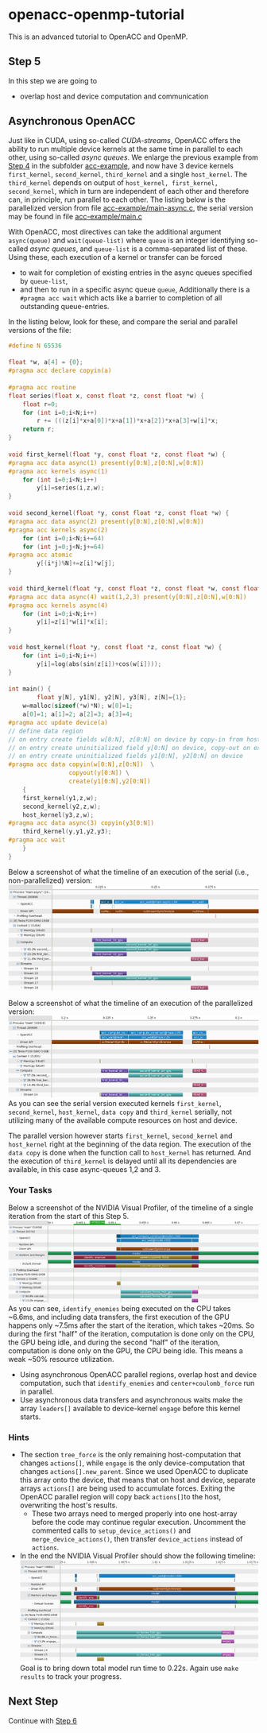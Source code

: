 # openacc-openmp-tutorial
This is an advanced tutorial to OpenACC and OpenMP.

## Step 5
In this step we are going to 
* overlap host and device computation and communication

## Asynchronous OpenACC
Just like in CUDA, using so-called *CUDA-streams*, OpenACC offers the ability to run multiple device kernels at the same time in parallel to each other, using so-called *async queues*.
We enlarge the previous example from [Step 4](../../blob/step4/step.md) in the subfolder [acc-example](acc-example), and now have 3 device kernels `first_kernel`, `second_kernel`, `third_kernel` and a single `host_kernel`.
The `third_kernel` depends on output of `host_kernel, first_kernel, second_kernel`, which in turn are independent of each other and therefore can, in principle, run parallel to each other.
The listing below is the parallelized version from file [acc-example/main-async.c](acc-example/main-async.c), the serial version may be found in file [acc-example/main.c](acc-example/main.c)

With OpenACC, most directives can take the additional argument `async(queue)` and `wait(queue-list)` where `queue` is an integer identifying so-called *async queues*, and `queue-list` is a comma-separated list of these.
Using these, each execution of a kernel or transfer can be forced
* to wait for completion of existing entries in the async queues specified by `queue-list`,
* and then to run in a specific async queue `queue`,
Additionally there is a `#pragma acc wait` which acts like a barrier to completion of all outstanding queue-entries.

In the listing below, look for these, and compare the serial and parallel versions of the file:
```C
#define N 65536

float *w, a[4] = {0};
#pragma acc declare copyin(a)

#pragma acc routine
float series(float x, const float *z, const float *w) {
	float r=0;
	for (int i=0;i<N;i++) 
		r += (((z[i]*x+a[0])*x+a[1])*x+a[2])*x+a[3]+w[i]*x;
	return r;
}

void first_kernel(float *y, const float *z, const float *w) {
#pragma acc data async(1) present(y[0:N],z[0:N],w[0:N])
#pragma acc kernels async(1)
	for (int i=0;i<N;i++)
		y[i]=series(i,z,w);
}

void second_kernel(float *y, const float *z, const float *w) {
#pragma acc data async(2) present(y[0:N],z[0:N],w[0:N])
#pragma acc kernels async(2)
	for (int i=0;i<N;i+=64)
	for (int j=0;j<N;j+=64)
#pragma acc atomic
		y[(i*j)%N]+=z[i]*w[j];
}

void third_kernel(float *y, const float *z, const float *w, const float *x) {
#pragma acc data async(4) wait(1,2,3) present(y[0:N],z[0:N],w[0:N])
#pragma acc kernels async(4)
	for (int i=0;i<N;i++)
		y[i]=z[i]*w[i]*x[i];
}

void host_kernel(float *y, const float *z, const float *w) {
	for (int i=0;i<N;i++)
		y[i]=log(abs(sin(z[i])+cos(w[i])));
}

int main() {
        float y[N], y1[N], y2[N], y3[N], z[N]={1};
	w=malloc(sizeof(*w)*N); w[0]=1;
	a[0]=1; a[1]=2; a[2]=3; a[3]=4;
#pragma acc update device(a)
// define data region
// on entry create fields w[0:N], z[0:N] on device by copy-in from host
// on entry create uninitialized field y[0:N] on device, copy-out on exit
// on entry create uninitialized fields y1[0:N], y2[0:N] on device
#pragma acc data copyin(w[0:N],z[0:N])  \
                 copyout(y[0:N]) \
                 create(y1[0:N],y2[0:N])
    {
	first_kernel(y1,z,w);
	second_kernel(y2,z,w);
	host_kernel(y3,z,w);
#pragma acc data async(3) copyin(y3[0:N])
	third_kernel(y,y1,y2,y3);
#pragma acc wait
    }
}
```
Below a screenshot of what the timeline of an execution of the serial (i.e., non-parallelized) version:
![](acc-example/example-async.png)

Below a screenshot of what the timeline of an execution of the parallelized version:
![](acc-example/example-serial.png)
As you can see the serial version executed kernels `first_kernel`, `second_kernel`, `host_kernel`, `data copy` and `third_kernel` serially, not utilizing many of the available compute resources on host and device.

The parallel version however starts `first_kernel`, `second_kernel` and `host_kernel` right at the beginning of the data region. The execution of the `data copy` is done when the function call to `host_kernel` has returned. And the execution of `third_kernel` is delayed until all its dependencies are available, in this case async-queues 1,2 and 3.

### Your Tasks
Below a screenshot of the NVIDIA Visual Profiler, of the timeline of a single iteration from the start of this Step 5.
![Screenshot of Step 5 Status using NVIDIA Visual Profiler](images/step5-status.png)
As you can see, `identify_enemies` being executed on the CPU takes ~6.6ms, and including data transfers, the first execution of the GPU happens only ~7.5ms after the start of the iteration, which takes ~20ms.
So during the first "half" of the iteration, computation is done only on the CPU, the GPU being idle, and during the second "half" of the iteration, computation is done only on the GPU, the CPU being idle.
This means a weak ~50% resource utilization.
* Using asynchronous OpenACC parallel regions, overlap host and device computation, such that `identify_enemies` and `center+coulomb_force` run in parallel.
* Use asynchronous data transfers and asynchronous waits make the array `leaders[]` available to device-kernel `engage` before this kernel starts.

### Hints
* The section `tree_force` is the only remaining host-computation that changes `actions[]`, while `engage` is the only device-computation that changes `actions[].new_parent`. Since we used OpenACC to duplicate this array onto the device, that means that on host and device, separate arrays `actions[]` are being used to accumulate forces. Exiting the OpenACC parallel region will copy back `actions[]`to the host, overwriting the host's results.
  * These two arrays need to merged properly into one host-array before the code may continue regular execution. Uncomment the commented calls to `setup_device_actions()` and `merge_device_actions()`, then transfer `device_actions` instead of `actions`.
* In the end the NVIDIA Visual Profiler should show the following timeline: 
  ![Screenshot of Step 5 Goal using NVIDIA Visual Profiler](images/step5-goal.png)
  Goal is to bring down total model run time to 0.22s. Again use `make results` to track your progress.


## Next Step
Continue with [Step 6](../../blob/step6/step.md)






